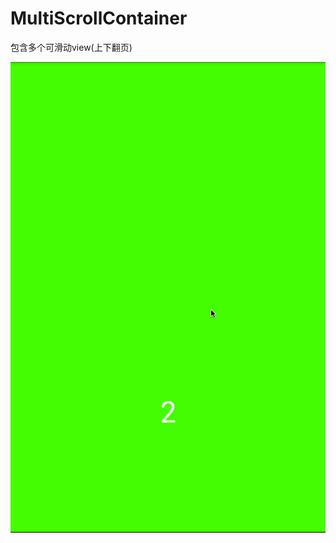 # MultiScrollContainer
包含多个可滑动view(上下翻页)

![Image](https://github.com/msilemsile/MultiScrollContainer/blob/master/demo.gif)  
